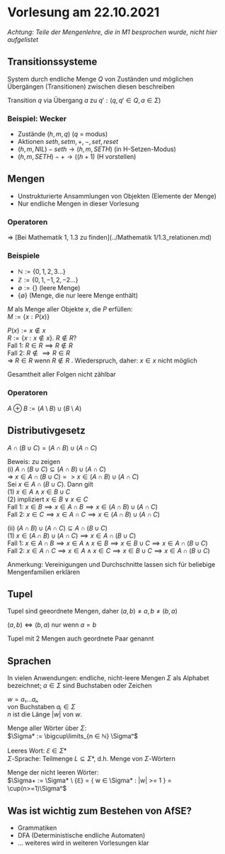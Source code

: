 # Vorlesung am 22.10.2021
*Achtung: Teile der Mengenlehre, die in M1 besprochen wurde, nicht hier aufgelistet*  

## Transitionssysteme
System durch endliche Menge $Q$ von Zuständen und möglichen Übergängen (Transitionen) zwischen diesen beschreiben

Transition $q$ via Übergang $a$ zu $q': (q,q' ∈ Q, a ∈ \Sigma)$

### Beispiel: Wecker
- Zustände $(h,m,q)$ ($q$ = modus)
- Aktionen $seth, setm, +, -, set, reset$
- $(h, m, NIL) -seth\rightarrow (h, m, SETH)$ (in H-Setzen-Modus)
- $(h, m, SETH) -+\rightarrow ((h+1) % 24, m, SETH)$ (H vorstellen)


## Mengen
- Unstrukturierte Ansammlungen von Objekten (Elemente der Menge)
- Nur endliche Mengen in dieser Vorlesung

### Operatoren
=> [Bei Mathematik 1, 1.3 zu finden](../Mathematik 1/1.3_relationen.md)

### Beispiele
- $ℕ := \{0,1,2,3...\}$
- $ℤ := \{0,1,-1,2,-2...\}$
- $\emptyset := \{\}$ (leere Menge)
- $\{\emptyset\}$ (Menge, die nur leere Menge enthält)

$M$ als Menge aller Objekte $x$, die $P$ erfüllen:  
$M := \{ x : P(x) \}$

$P(x) := x ∉ x$  
$R := \{ x: x ∉ x \}$. $R ∉ R$?  
Fall 1: $R ∈ R \implies R ∉ R$  
Fall 2: $R ∉ \implies R ∈ R$  
=> $R ∈ R$ wenn $R ∉ R$ . Wiederspruch, daher: $x ∈ x$ nicht möglich

Gesamtheit aller Folgen nicht zählbar

### Operatoren
$A \oplus B := (A \setminus B) \cup (B \setminus A)$


## Distributivgesetz
$A \cap (B \cup C) = (A \cap B) \cup (A \cap C)$

Beweis: zu zeigen  
(i) $A \cap (B \cup C) ⊆ (A \cap B) \cup (A \cap C)$  
=> $x ∈ A \cap (B \cup C) => x ∈ (A \cap B) \cup (A \cap C)$  
Sei $x ∈ A \cap (B \cup C)$. Dann gilt  
(1) $x ∈ A \land x ∈ B \cup C$  
(2) impliziert $x ∈ B \lor x ∈ C$  
    Fall 1: $x ∈ B \implies x ∈ A \cap B \implies x ∈ (A \cap B) \cup (A \cap C)$  
    Fall 2: $x ∈ C \implies x ∈ A \cap C \implies x ∈ (A \cap B) \cup (A \cap C)$  

(ii) $(A \cap B) \cup (A \cap C) ⊆ A \cap (B \cup C)$  
(1) $x ∈ (A \cap B) \cup (A \cap C) \implies x ∈ A \cap (B \cup C)$  
    Fall 1: $x ∈ A \cap B \implies x ∈ A \land x ∈ B \implies x ∈ B \cup C \implies x ∈ A \cap (B \cup C)$  
    Fall 2: $x ∈ A \cap C \implies x ∈ A \land x ∈ C \implies x ∈ B \cup C \implies x ∈ A \cap (B \cup C)$  


Anmerkung: Vereinigungen und Durchschnitte lassen sich für beliebige Mengenfamilien erklären


## Tupel
Tupel sind geeordnete Mengen, daher $(a, b) \not= {a, b} \not= (b, a)$

$(a, b) \iff (b, a)$ nur wenn $a = b$

Tupel mit 2 Mengen auch geordnete Paar genannt


## Sprachen
In vielen Anwendungen: endliche, nicht-leere Mengen $\Sigma$ als Alphabet bezeichnet; $a ∈ \Sigma$ sind Buchstaben oder Zeichen

$w = a₁...aₙ$  
von Buchstaben $aₗ ∈ \Sigma$  
$n$ ist die Länge $|w|$ von $w$.

Menge aller Wörter über $\Sigma$:  
$\Sigma* := \bigcup\limits_{n ∈ ℕ} \Sigmaⁿ$

Leeres Wort: $ℇ ∈ \Sigma*$  
$\Sigma$-Sprache: Teilmenge $L ⊆ \Sigma*$, d.h. Menge von $\Sigma$-Wörtern

Menge der nicht leeren Wörter:  
$\Sigma+ := \Sigma* \ {ℇ} = { w ∈ \Sigma* : |w| >= 1 } = \cup(n>=1)\Sigmaⁿ$


## Was ist wichtig zum Bestehen von AfSE?
- Grammatiken
- DFA (Deterministische endliche Automaten)
- ... weiteres wird in weiteren Vorlesungen klar
